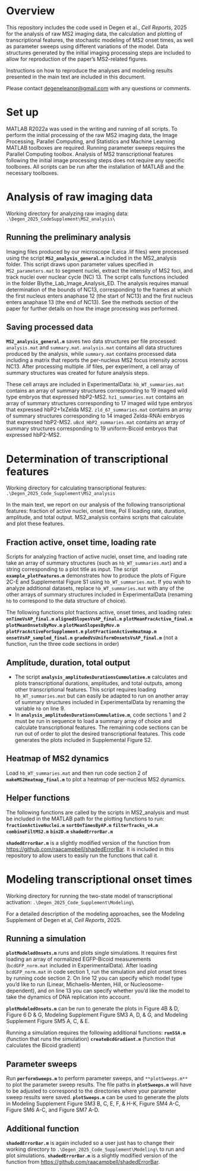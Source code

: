 # Overview
This repository includes the code used in Degen et al., _Cell Reports_, 2025 for the analysis of raw MS2 imaging data, the calculation and plotting of transcriptional features, the stochastic modeling of MS2 onset times, as well as parameter sweeps using different variations of the model. Data structures generated by the initial imaging processing steps are included to allow for reproduction of the paper’s MS2-related figures.
 
Instructions on how to reproduce the analyses and modeling results presented in the main text are included in this document.
 
Please contact degeneleanor@gmail.com with any questions or comments.
 
# Set up
MATLAB R2022a was used in the writing and running of all scripts. To perform the initial processing of the raw MS2 imaging data, the Image Processing, Parallel Computing, and Statistics and Machine Learning MATLAB toolboxes are required. Running parameter sweeps requires the Parallel Computing toolbox. Analysis of MS2 transcriptional features following the initial image processing steps does not require any specific toolboxes. All scripts can be run after the installation of MATLAB and the necessary toolboxes.
 
# Analysis of raw imaging data
Working directory for analyzing raw imaging data: `.\Degen_2025_CodeSupplement\MS2_analysis\`

## Running the preliminary analysis
Imaging files produced by our microscope (Leica .lif files) were processed using the script **`MS2_analysis_general.m`** included in the MS2_analysis folder. This script draws upon parameter values specified in `MS2_parameters.mat` to segment nuclei, extract the intensity of MS2 foci, and track nuclei over nuclear cycle (NC) 13. The script calls functions included in the folder Blythe_Lab_Image_Analysis_ED. The analysis requires manual determination of the bounds of NC13, corresponding to the frames at which the first nucleus enters anaphase 12 (the start of NC13) and the first nucleus enters anaphase 13 (the end of NC13). See the methods section of the paper for further details on how the image processing was performed.
 
## Saving processed data
**`MS2_analysis_general.m`** saves two data structures per file processed: `analysis.mat` and `summary.mat`. `analysis.mat` contains all data structures produced by the analysis, while `summary.mat` contains processed data including a matrix that reports the per-nucleus MS2 focus intensity across NC13. After processing multiple .lif files, per experiment, a cell array of summary structures was created for future analysis steps. 

These cell arrays are included in ExperimentalData:
`hb_WT_summaries.mat` contains an array of summary structures corresponding to 19 imaged wild type embryos that expressed hbP2-MS2.
`hz1_summaries.mat` contains an array of summary structures corresponding to 17 imaged wild type embryos that expressed hbP2+1xZelda MS2.
`zld_67_summaries.mat` contains an array of summary structures corresponding to 14 imaged Zelda-RNAi embryos that expressed hbP2-MS2.
 `uBcd_HbP2_summaries.mat` contains an array of summary structures corresponding to 19 uniform-Bicoid embryos that expressed hbP2-MS2.
 
# Determination of transcriptional features
Working directory for calculating transcriptional features: `.\Degen_2025_Code_Supplement\MS2_analysis`

In the main text, we report on our analysis of the following transcriptional features: fraction of active nuclei, onset time, Pol II loading rate, duration, amplitude, and total output. MS2_analysis contains scripts that calculate and plot these features.
 
## Fraction active, onset time, loading rate
Scripts for analyzing fraction of active nuclei, onset time, and loading rate take an array of summary structures (such as `hb_WT_summaries.mat`) and a string corresponding to a plot title as input. The script **`example_plotFeatures.m`** demonstrates how to produce the plots of Figure 2C-E and Supplemental Figure S1 using `hb_WT_summaries.mat`. If you wish to analyze additional datasets, replace `hb_WT_summaries.mat` with any of the other arrays of summary structures included in ExperimentalData (renaming `hb` to correspond to the data structure of choice).

The following functions plot fractions active, onset times, and loading rates:
**`onTimeVsAP_final.m`**
**`alignedSlopesVsAP_final.m`**
**`plotMeanFracActive_final.m`**
**`plotMeanOnsetsByMov.m`**
**`plotMeanSlopesByMov.m`**
**`plotFracActiveForSupplement.m`**
**`plotFractionActiveHeatmap.m`**
**`onsetVsAP_sampled_final.m`**
**`gradedVsUniformOnsetsVsAP_final.m`** (not a function, run the three code sections in order)
 
## Amplitude, duration, total output
- The script **`analysis_amplitudesDurationsCummulative.m`** calculates and plots transcriptional durations, amplitudes, and total outputs, among other transcriptional features. This script requires loading `hb_WT_summaries.mat` but can easily be adapted to run on another array of summary structures included in ExperimentalData by renaming the variable `hb` on line 9.
- In **`analysis_amplitudesDurationsCummulative.m`**, code sections 1 and 2 must be run in sequence to load a summary array of choice and calculate transcriptional features. The remaining code sections can be run out of order to plot the desired transcriptional features. This code generates the plots included in Supplemental Figure S2.

## Heatmap of MS2 dynamics
Load `hb_WT_summaries.mat` and then run code section 2 of **`makeMS2Heatmap_final.m`** to plot a heatmap of per-nucleus MS2 dynamics.

## Helper functions
The following functions are called by the scripts in MS2_analysis and must be included in the MATLAB path for the plotting functions to run:
**`fractionActiveNuclei.m`**
**`sortOnTimesByAP.m`**
**`filterTracks_v4.m`**
**`combineFiltMS2.m`**
**`bin2D.m`**
**`shadedErrorBar.m`**

**`shadedErrorBar.m`** is a slightly modified version of the function from https://github.com/raacampbell/shadedErrorBar. It is included in this repository to allow users to easily run the functions that call it.

# Modeling transcriptional onset times
Working directory for running the two-state model of transcriptional activation: `.\Degen_2025_Code_Supplement\Modeling\`

For a detailed description of the modeling approaches, see the Modeling Supplement of Degen et al, _Cell Reports_, 2025.

## Running a simulation
**`plotModeledOnsets.m`** runs and plots single simulations. It requires first loading an array of normalized EGFP-Bicoid measurements (`bcdGFP_norm.mat` included in ExperimentalData). After loading `bcdGFP_norm.mat` in code section 1, run the simulation and plot onset times by running code section 2. On line 12 you can specify which model type you’d like to run (Linear, Michaelis-Menten, Hill, or Nucleosome-dependent), and on line 13 you can specify whether you’d like the model to take the dynamics of DNA replication into account.

**`plotModeledOnsets.m`** can be run to generate the plots in Figure 4B & D, Figure 6 D & G, Modeling Supplement Figure SM3 A, D, & G, and Modeling Supplement Figure SM5 A, C, & E.

Running a simulation requires the following additional functions:
**`runSSA.m`** (function that runs the simulation)
**`createBcdGradient.m`** (function that calculates the Bicoid gradient)

## Parameter sweeps
Run **`performSweeps.m`** to perform parameter sweeps, and `**plotSweeps.m**` to plot the parameter sweep results. The file paths in **`plotSweeps.m`** will have to be adjusted to correspond to the directories where your parameter sweep results were saved. **`plotSweeps.m`** can be used to generate the plots in Modeling Supplement Figure SM3 B, C, E, F, & H-K, Figure SM4 A-C, Figure SM6 A-C, and Figure SM7 A-D.

## Additional function
**`shadedErrorBar.m`** is again included so a user just has to change their working directory to `.\Degen_2025_Code_Supplement\Modeling\` to run and plot simulations. **`shadedErrorBar.m`** is a slightly modified version of the function from https://github.com/raacampbell/shadedErrorBar.
